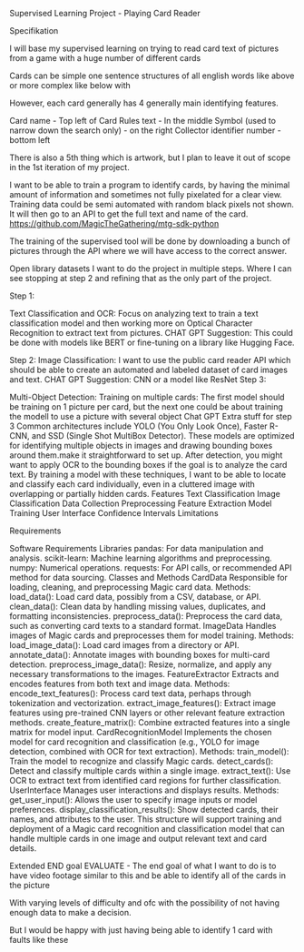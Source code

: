 Supervised Learning Project - Playing Card Reader


Specifikation

I will base my supervised learning on trying to read card text of pictures from a game with a huge number of different cards

Cards can be simple one sentence structures of all english words like above or more complex like below with 



However, each card generally has 4 generally main identifying features.

Card name - Top left of Card
Rules text - In the middle
Symbol (used to narrow down the search only) - on the right
Collector identifier number  - bottom left

There is also a 5th thing which is artwork, but I plan to leave it out of scope in the 1st iteration of my project.


I want to be able to train a program to identify cards, by having the minimal amount of information and sometimes not fully pixelated for a clear view.
Training data could be semi automated with random black pixels not shown. 
It will then go to an API to get the full text and name of the card. https://github.com/MagicTheGathering/mtg-sdk-python

The training of the supervised tool will be done by downloading a bunch of pictures through the API where we will have access to the correct answer.

Open library datasets
I want to do the project in multiple steps.
Where I can see stopping at step 2 and refining that as the only part of the project.

Step 1: 

Text Classification and OCR: Focus on analyzing text to train a text classification model and then working more on Optical Character Recognition to extract text from pictures. 
CHAT GPT Suggestion: This could be done with models like BERT or fine-tuning on a library like Hugging Face.


Step 2:
Image Classification:
I want to use the public card reader API which should be able to create an automated and labeled dataset of card images and text.
CHAT GPT Suggestion: CNN or a model like ResNet
Step 3:

Multi-Object Detection:
Training on multiple cards: The first model should be training on 1 picture per card, but the next one could be about training the modell to use a picture with several object
Chat GPT Extra stuff for step 3	
	Common architectures include YOLO (You Only Look Once), Faster R-CNN, and SSD (Single Shot MultiBox Detector). These models are optimized for identifying multiple objects in images and drawing bounding boxes around them.make it straightforward to set up.
After detection, you might want to apply OCR to the bounding boxes if the goal is to analyze the card text.
By training a model with these techniques, I want to be able to locate and classify each card individually, even in a cluttered image with overlapping or partially hidden cards.
Features
Text Classification
Image Classification
Data Collection
Preprocessing
Feature Extraction
Model Training
User Interface
Confidence Intervals
Limitations


Requirements

Software Requirements
Libraries
pandas: For data manipulation and analysis.
scikit-learn: Machine learning algorithms and preprocessing.
numpy: Numerical operations.
requests: For API calls, or recommended API method for data sourcing.
Classes and Methods
CardData
Responsible for loading, cleaning, and preprocessing Magic card data.
Methods:
load_data(): Load card data, possibly from a CSV, database, or API.
clean_data(): Clean data by handling missing values, duplicates, and formatting inconsistencies.
preprocess_data(): Preprocess the card data, such as converting card texts to a standard format.
ImageData
Handles images of Magic cards and preprocesses them for model training.
Methods:
load_image_data(): Load card images from a directory or API.
annotate_data(): Annotate images with bounding boxes for multi-card detection.
preprocess_image_data(): Resize, normalize, and apply any necessary transformations to the images.
FeatureExtractor
Extracts and encodes features from both text and image data.
Methods:
encode_text_features(): Process card text data, perhaps through tokenization and vectorization.
extract_image_features(): Extract image features using pre-trained CNN layers or other relevant feature extraction methods.
create_feature_matrix(): Combine extracted features into a single matrix for model input.
CardRecognitionModel
Implements the chosen model for card recognition and classification (e.g., YOLO for image detection, combined with OCR for text extraction).
Methods:
train_model(): Train the model to recognize and classify Magic cards.
detect_cards(): Detect and classify multiple cards within a single image.
extract_text(): Use OCR to extract text from identified card regions for further classification.
UserInterface
Manages user interactions and displays results.
Methods:
get_user_input(): Allows the user to specify image inputs or model preferences.
display_classification_results(): Show detected cards, their names, and attributes to the user.
This structure will support training and deployment of a Magic card recognition and classification model that can handle multiple cards in one image and output relevant text and card details.


Extended END goal
EVALUATE - 
The end goal of what I want to do is to have video footage similar to this and be able to identify all of the cards in the picture

With varying levels of difficulty and ofc with the possibility of not having enough data to make a decision.

But I would be happy with just having being able to identify 1 card with faults like these



